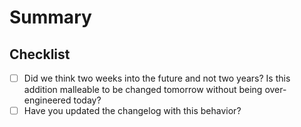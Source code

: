 # Summary



## Checklist

* [ ] Did we think two weeks into the future and not two years? Is this addition malleable to be changed tomorrow without being over-engineered today?
* [ ] Have you updated the changelog with this behavior?
